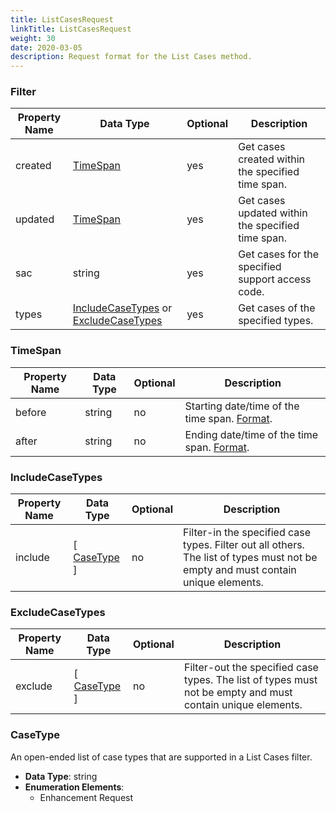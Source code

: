 ```yaml
---
title: ListCasesRequest
linkTitle: ListCasesRequest
weight: 30
date: 2020-03-05
description: Request format for the List Cases method.
---
```


### Filter

| Property Name | Data Type             | Optional | Description |
|---------------|-----------------------|----------|-------------|
| created       | [TimeSpan](#timespan) |      yes | Get cases created within the specified time span. |
| updated       | [TimeSpan](#timespan) |      yes | Get cases updated within the specified time span. |
| sac           | string                |      yes | Get cases for the specified support access code. |
| types         | [IncludeCaseTypes](#includecasetypes) or [ExcludeCaseTypes](#excludecasetypes) | yes | Get cases of the specified types. |

### TimeSpan

| Property Name | Data Type | Optional | Description |
|---------------|-----------|----------|-------------|
| before        | string    |       no | Starting date/time of the time span. [Format](/docs/shared_services/supportapi/formats/miscellaneous/#common-date-and-time-format-for-requests). |
| after         | string    |       no | Ending date/time of the time span. [Format](/docs/shared_services/supportapi/formats/miscellaneous/#common-date-and-time-format-for-requests). |

### IncludeCaseTypes

| Property Name | Data Type                 | Optional | Description |
|---------------|---------------------------|----------|-------------|
| include       | [ [CaseType](#casetype) ] |       no | Filter-in the specified case types. Filter out all others. The list of types must not be empty and must contain unique elements. |

### ExcludeCaseTypes

| Property Name | Data Type                 | Optional | Description |
|---------------|---------------------------|----------|-------------|
| exclude       | [ [CaseType](#casetype) ] |       no | Filter-out the specified case types.  The list of types must not be empty and must contain unique elements. |

### CaseType

An open-ended list of case types that are supported in a List Cases filter.

* **Data Type**: string
* **Enumeration Elements**:
    * Enhancement Request
